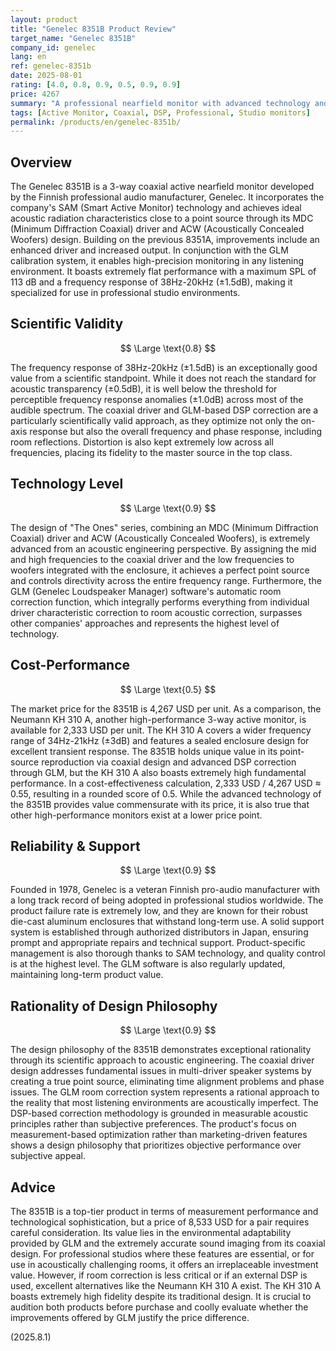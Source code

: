 ```yaml
---
layout: product
title: "Genelec 8351B Product Review"
target_name: "Genelec 8351B"
company_id: genelec
lang: en
ref: genelec-8351b
date: 2025-08-01
rating: [4.0, 0.8, 0.9, 0.5, 0.9, 0.9]
price: 4267
summary: "A professional nearfield monitor with advanced technology and measurement performance. Its unique coaxial design and DSP correction are top-tier, but the price is commensurate."
tags: [Active Monitor, Coaxial, DSP, Professional, Studio monitors]
permalink: /products/en/genelec-8351b/
---
```

## Overview

The Genelec 8351B is a 3-way coaxial active nearfield monitor developed by the Finnish professional audio manufacturer, Genelec. It incorporates the company's SAM (Smart Active Monitor) technology and achieves ideal acoustic radiation characteristics close to a point source through its MDC (Minimum Diffraction Coaxial) driver and ACW (Acoustically Concealed Woofers) design. Building on the previous 8351A, improvements include an enhanced driver and increased output. In conjunction with the GLM calibration system, it enables high-precision monitoring in any listening environment. It boasts extremely flat performance with a maximum SPL of 113 dB and a frequency response of 38Hz-20kHz (±1.5dB), making it specialized for use in professional studio environments.

## Scientific Validity

$$ \Large \text{0.8} $$

The frequency response of 38Hz-20kHz (±1.5dB) is an exceptionally good value from a scientific standpoint. While it does not reach the standard for acoustic transparency (±0.5dB), it is well below the threshold for perceptible frequency response anomalies (±1.0dB) across most of the audible spectrum. The coaxial driver and GLM-based DSP correction are a particularly scientifically valid approach, as they optimize not only the on-axis response but also the overall frequency and phase response, including room reflections. Distortion is also kept extremely low across all frequencies, placing its fidelity to the master source in the top class.

## Technology Level

$$ \Large \text{0.9} $$

The design of "The Ones" series, combining an MDC (Minimum Diffraction Coaxial) driver and ACW (Acoustically Concealed Woofers), is extremely advanced from an acoustic engineering perspective. By assigning the mid and high frequencies to the coaxial driver and the low frequencies to woofers integrated with the enclosure, it achieves a perfect point source and controls directivity across the entire frequency range. Furthermore, the GLM (Genelec Loudspeaker Manager) software's automatic room correction function, which integrally performs everything from individual driver characteristic correction to room acoustic correction, surpasses other companies' approaches and represents the highest level of technology.

## Cost-Performance

$$ \Large \text{0.5} $$

The market price for the 8351B is 4,267 USD per unit. As a comparison, the Neumann KH 310 A, another high-performance 3-way active monitor, is available for 2,333 USD per unit. The KH 310 A covers a wider frequency range of 34Hz-21kHz (±3dB) and features a sealed enclosure design for excellent transient response. The 8351B holds unique value in its point-source reproduction via coaxial design and advanced DSP correction through GLM, but the KH 310 A also boasts extremely high fundamental performance. In a cost-effectiveness calculation, 2,333 USD / 4,267 USD ≈ 0.55, resulting in a rounded score of 0.5. While the advanced technology of the 8351B provides value commensurate with its price, it is also true that other high-performance monitors exist at a lower price point.

## Reliability & Support

$$ \Large \text{0.9} $$

Founded in 1978, Genelec is a veteran Finnish pro-audio manufacturer with a long track record of being adopted in professional studios worldwide. The product failure rate is extremely low, and they are known for their robust die-cast aluminum enclosures that withstand long-term use. A solid support system is established through authorized distributors in Japan, ensuring prompt and appropriate repairs and technical support. Product-specific management is also thorough thanks to SAM technology, and quality control is at the highest level. The GLM software is also regularly updated, maintaining long-term product value.

## Rationality of Design Philosophy

$$ \Large \text{0.9} $$

The design philosophy of the 8351B demonstrates exceptional rationality through its scientific approach to acoustic engineering. The coaxial driver design addresses fundamental issues in multi-driver speaker systems by creating a true point source, eliminating time alignment problems and phase issues. The GLM room correction system represents a rational approach to the reality that most listening environments are acoustically imperfect. The DSP-based correction methodology is grounded in measurable acoustic principles rather than subjective preferences. The product's focus on measurement-based optimization rather than marketing-driven features shows a design philosophy that prioritizes objective performance over subjective appeal.

## Advice

The 8351B is a top-tier product in terms of measurement performance and technological sophistication, but a price of 8,533 USD for a pair requires careful consideration. Its value lies in the environmental adaptability provided by GLM and the extremely accurate sound imaging from its coaxial design. For professional studios where these features are essential, or for use in acoustically challenging rooms, it offers an irreplaceable investment value. However, if room correction is less critical or if an external DSP is used, excellent alternatives like the Neumann KH 310 A exist. The KH 310 A boasts extremely high fidelity despite its traditional design. It is crucial to audition both products before purchase and coolly evaluate whether the improvements offered by GLM justify the price difference.

(2025.8.1)
